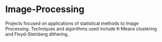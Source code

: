 # Image-Processing
Projects focused on applications of statistical methods to Image Processing. Techniques and algorithms used include K-Means clustering and Floyd-Steinberg dithering.
